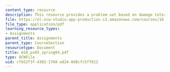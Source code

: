 ```yaml
---
content_type: resource
description: This resource provides a problem set based on damage tolerance requirements.
file: https://ol-ocw-studio-app-production.s3.amazonaws.com/courses/16-01-unified-engineering-i-ii-iii-iv-fall-2005-spring-2006/cfb52f3f43021768ad240d8cfc5ff812_m18_ps05_spring04.pdf
file_type: application/pdf
learning_resource_types:
- Assignments
parent_title: Assignments
parent_type: CourseSection
resourcetype: Document
title: m18_ps05_spring04.pdf
type: OCWFile
uid: cfb52f3f-4302-1768-ad24-0d8cfc5ff812
---
```

